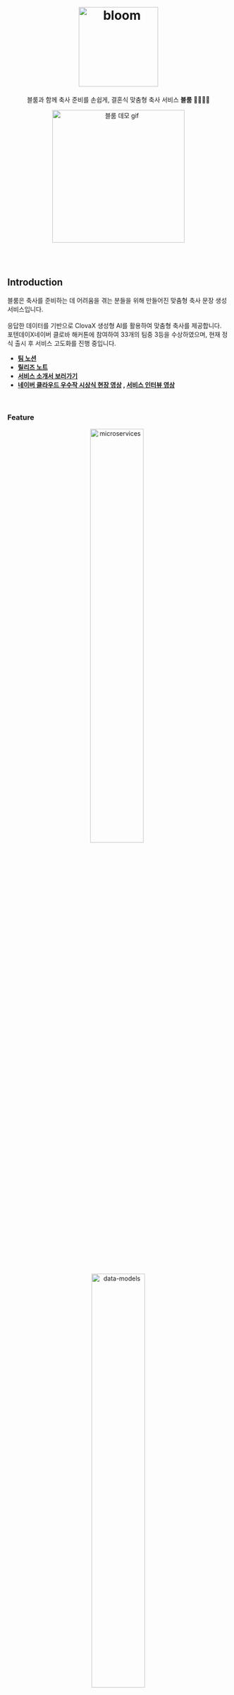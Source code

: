<h1 align="center">
  <br>
<img src="https://github.com/with-Bloom/bloom-fe/assets/115215178/b228905c-71e9-44dd-ba7f-8f8cd8b92686" alt="bloom" width="180">
  <br>
</h1>
<p align="center">블룸과 함께 축사 준비를 손쉽게, 결혼식 맞춤형 축사 서비스 <b>블룸</b> 👰‍♀️🤵‍♂️</p>

<div align="center" >
  <img src="https://github.com/with-Bloom/bloom-fe/assets/115215178/7ccff34a-d9e0-45a1-9f73-96d350d28800" alt="블룸 데모 gif" width="300px" />
</div>

<br><br>

## Introduction
블룸은 축사를 준비하는 데 어려움을 겪는 분들을 위해 만들어진 맞춤형 축사 문장 생성 서비스입니다. <br><br>
응답한 데이터를 기반으로 ClovaX 생성형 AI를 활용하여 맞춤형 축사를 제공합니다. <br>
포텐데이X네이버 클로바 해커톤에 참여하여 33개의 팀중 3등을 수상하였으며, 현재 정식 출시 후 서비스 고도화를 진행 중입니다.

- **[팀 노션](https://carnation-bull-bb6.notion.site/Bloom-ef0a06c64d3e482db9f44a7b033ccb8a?pvs=4)**
- **[릴리즈 노트](https://carnation-bull-bb6.notion.site/40eacc51949c4b58a6a172af25c29fc1?pvs=4)**
- **[서비스 소개서 보러가기](https://carnation-bull-bb6.notion.site/Bloom-5741b3ae9c734ddfbb2f0a0c701e8fb6)**
- **[네이버 클라우드 우수작 시상식 현장 영상](https://www.youtube.com/watch?v=XPyCf9NS-rk) , [서비스 인터뷰 영상](https://www.youtube.com/watch?v=9o1gq_I531s)**


<br>

### Feature
<p align="center">
 <img width="49%" src="https://github.com/with-Bloom/bloom-fe/assets/115215178/32673955-380f-48aa-99b9-7fb0e4dc1467" alt="microservices"/>
&nbsp;
   <img width="49%" src="https://github.com/with-Bloom/bloom-fe/assets/115215178/415b752d-8c05-4424-b8b7-024f4d9c82c7" alt="data-models"/>
</p> 
    

<p align="center">
    <img width="49%" src="https://github.com/with-Bloom/bloom-fe/assets/115215178/3dca21f5-ff36-417f-8940-dba05e0ccc99" alt="apis"/>
&nbsp;
  <img width="49%" src="https://github.com/with-Bloom/bloom-fe/assets/115215178/94b2a61d-019c-4b47-a166-c1c92e4a83e2" alt="data-models"/>

</p>


 
 <br>
 
- **캐러셀**: 서비스의 핵심 기능을 슬라이드하면서 확인할 수 있습니다.
- **데이터 수집**: Funnel 구조의 9개의 페이지를 통해 축사 생성에 필요한 데이터를 수집합니다.
- **축사 생성**: 수집한 데이터를 Clova에 전달하여 축사 문장을 생성합니다.
- **수정 및 재생성**: 생성된 축사를 사용자가 원하는 대로 수정하고 재생성할 수 있습니다.
- **텍스트 복사**: 생성된 축사를 클립보드에 복사하여 손쉽게 공유할 수 있습니다.
- **서비스 공유**: iOS 기기에서는 시스템 공유를 통해 서비스를 다른 사용자와 공유할 수 있으며, 다른 기기에서는 클립보드에 복사하여 서비스를 공유할 수 있습니다.
- **이미지 저장**: 생성된 축사를 PNG 이미지로 저장하여 보관하거나 공유할 수 있습니다.

<br><br>


## Development

### How To Use
프로젝트의 root 디렉토리에서 아래 커멘드를 실행

```shell
# Clone this repository
$ git clone https://github.com/with-Bloom/bloom-fe.git

# Install dependencies
$ npm install

# Run the app
$ npm run dev
```
이후, 브라우저에서 `localhost:5173` 확인

<br>

### Skills
<div>
<img src="https://img.shields.io/badge/React-3A3A3A?style=for-the-badge&logo=React&logoColor=61DAFB"/>
<img src="https://img.shields.io/badge/TypeScript-3A3A3A?style=for-the-badge&logo=typescript&logoColor=3178C6"/>
<img src="https://img.shields.io/badge/Tailwind-3A3A3A?style=for-the-badge&logo=TailwindCSS&logoColor=06B6D4">
<img src="https://img.shields.io/badge/React Hook Form-3A3A3A?style=for-the-badge&logo=React-Hook-Form&logoColor=FF68A1">
<img src="https://img.shields.io/badge/Vite-3A3A3A?style=for-the-badge&logo=vite&logoColor=646CFF">
<img src="https://img.shields.io/badge/Axios-3A3A3A?style=for-the-badge&logo=axios&logoColor=8D65FF">
<img src="https://img.shields.io/badge/Netlify-3A3A3A?style=for-the-badge&logo=netlify&logoColor=00C7B7">
<img src="https://img.shields.io/badge/ESlint-3A3A3A?style=for-the-badge&logo=eslint&logoColor=6E4FFF">
<img src="https://img.shields.io/badge/Prettier-3A3A3A?style=for-the-badge&logo=prettier&logoColor=F7B93E">
</div>

<br>


### Architecture
![10](https://github.com/with-Bloom/bloom-react/assets/115215178/6461c4f5-19d8-4869-a2e4-5e26fcbd45cb)

<br><br>
